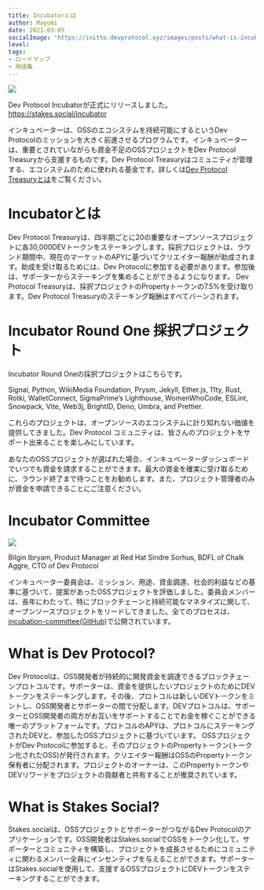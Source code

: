 ```yaml
---
title: Incubatorとは
author: Mayumi
date: 2021-03-05
socialImage: 'https://initto.devprotocol.xyz/images/posts/what-is-incubator/what-is-incubator-jp.png'
level: 
tags:
- ロードマップ
- 用語集
---
```


![](/images/posts/what-is-incubator/incubator-logo.png)

Dev Protocol Incubatorが正式にリリースしました。https://stakes.social/incubator

インキュベーターは、OSSのエコシステムを持続可能にするというDev Protocolのミッションを大きく前進させるプログラムです。インキュベーターは、重要とされていながらも資金不足のOSSプロジェクトをDev Protocol Treasuryから支援するものです。Dev Protocol Treasuryはコミュニティが管理する、エコシステムのために使われる基金です。詳しくは[Dev Protocol Treasuryとは](https://initto.devprotocol.xyz/ja/posts/what-is-treasury/)をご覧ください。


# Incubatorとは 

Dev Protocol Treasuryは、四半期ごとに20の重要なオープンソースプロジェクトに各30,000DEVトークンをステーキングします。採択プロジェクトは、ラウンド期間中、現在のマーケットのAPYに基づいてクリエイター報酬が助成されます。助成を受け取るためには、Dev Protocolに参加する必要があります。参加後は、サポーターからステーキングを集めることができるようになります。
Dev Protocol Treasuryは、採択プロジェクトのPropertyトークンの7.5%を受け取ります。Dev Protocol Treasuryのステーキング報酬はすべてバーンされます。


# Incubator Round One 採択プロジェクト

Incubator Round Oneの採択プロジェクトはこちらです。

Signal, Python, WikiMedia Foundation, Prysm, Jekyll, Ether.js, 11ty, Rust, Rotki, WalletConnect, SigmaPrime’s Lighthouse, WomenWhoCode, ESLint, Snowpack, Vite, Web3j, BrightID, Deno, Umbra, and Prettier. 

これらのプロジェクトは、オープンソースのエコシステムに計り知れない価値を提供してきました。Dev Protocol コミュニティは、皆さんのプロジェクトをサポート出来ることを楽しみにしています。

あなたのOSSプロジェクトが選ばれた場合、インキュベーターダッシュボードでいつでも資金を請求することができます。最大の資金を確実に受け取るために、ラウンド終了まで待つことをお勧めします。また、プロジェクト管理者のみが資金を申請できることにご注意ください。


# Incubator Committee 

![](/images/posts/what-is-incubator/incubator-committee.png)

Bilgin Ibryam, Product Manager at Red Hat
Sindre Sorhus, BDFL of Chalk
Aggre, CTO of Dev Protocol

インキュベーター委員会は、ミッション、用途、資金調達、社会的利益などの基準に基づいて、提案があったOSSプロジェクトを評価しました。委員会メンバーは、長年にわたって、特にブロックチェーンと持続可能なマネタイズに関して、オープンソースプロジェクトをリードしてきました。全てのプロセスは、[incubation-committee(GitHub)](https://github.com/dev-protocol/incubation-committee)で公開されています。


# What is Dev Protocol?
Dev Protocolは、OSS開発者が持続的に開発資金を調達できるブロックチェーンプロトコルです。サポーターは、資金を提供したいプロジェクトのためにDEVトークンをステーキングします。その後、プロトコルは新しいDEVトークンをミントし、OSS開発者とサポーターの間で分配します。DEVプロトコルは、サポーターとOSS開発者の両方がお互いをサポートすることでお金を稼ぐことができる唯一のプラットフォームです。プロトコルのAPYは、プロトコルにステーキングされたDEVと、参加したOSSプロジェクトに基づいています。
OSSプロジェクトがDev Protocolに参加すると、そのプロジェクトのPropertyトークン(トークン化されたOSS)が発行されます。クリエイター報酬はOSSのPropertyトークン保有者に分配されます。プロジェクトのオーナーは、このPropertyトークンやDEVリワードをプロジェクトの貢献者と共有することが推奨されています。

# What is Stakes Social?
Stakes.socialは、OSSプロジェクトとサポーターがつながるDev Protocolのアプリケーションです。OSS開発者はStakes.socialでOSSをトークン化して、サポーターとコミュニティを構築し、プロジェクトを成長させるためにコミュニティに関わるメンバー全員にインセンティブを与えることができます。サポーターはStakes.socialを使用して、支援するOSSプロジェクトにDEVトークンをステーキングすることができます。
